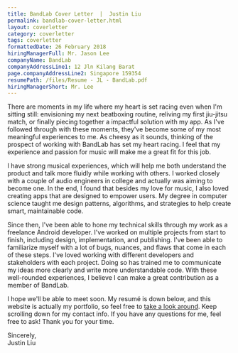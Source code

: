 ```yaml
---
title: BandLab Cover Letter  |  Justin Liu
permalink: bandlab-cover-letter.html
layout: coverletter
category: coverletter
tags: coverletter
formattedDate: 26 February 2018
hiringManagerFull: Mr. Jason Lee
companyName: BandLab
companyAddressLine1: 12 Jln Kilang Barat
page.companyAddressLine2: Singapore 159354
resumePath: /files/Resume - JL - BandLab.pdf
hiringManagerShort: Mr. Lee
---
```

There are moments in my life where my heart is set racing even when I'm sitting still: envisioning my next beatboxing routine, reliving my first jiu-jitsu match, or finally piecing together a impactful solution with my app. As I've followed through with these moments, they've become some of my most meaningful experiences to me. As cheesy as it sounds, thinking of the prospect of working with BandLab has set my heart racing. I feel that my experience and passion for music will make me a great fit for this job.

I have strong musical experiences, which will help me both understand the product and talk more fluidly while working with others. I worked closely with a couple of audio engineers in college and actually was aiming to become one. In the end, I found that besides my love for music, I also loved creating apps that are designed to empower users. My degree in computer science taught me design patterns, algorithms, and strategies to help create smart, maintainable code.

Since then, I've been able to hone my technical skills through my work as a freelance Android developer. I've worked on multiple projects from start to finish, including design, implementation, and publishing. I've been able to familiarize myself with a lot of bugs, nuances, and flaws that come in each of these steps. I've loved working with different developers and stakeholders with each project. Doing so has trained me to communicate my ideas more clearly and write more understandable code. With these well-rounded experiences, I believe I can make a great contribution as a member of BandLab.

I hope we'll be able to meet soon. My resumé is down below, and this website is actually my portfolio, so feel free to <a  target="_blank" href="/">take a look around</a>. Keep scrolling down for my contact info. If you have any questions for me, feel free to ask! Thank you for your time.

Sincerely,  
Justin Liu
